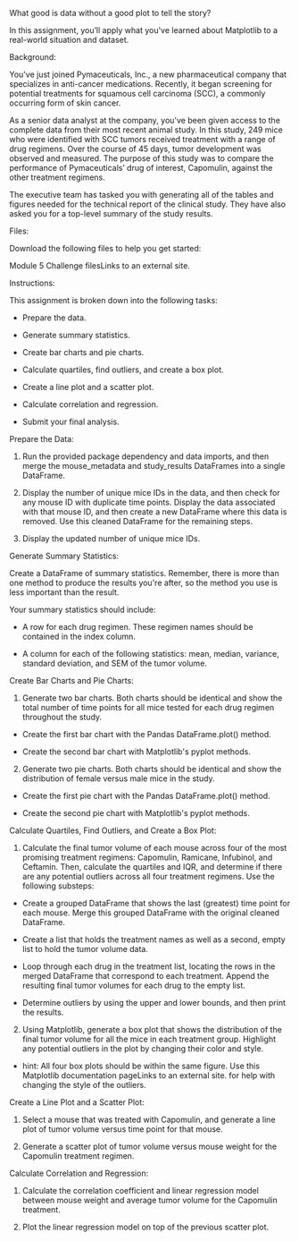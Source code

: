 What good is data without a good plot to tell the story?

In this assignment, you’ll apply what you've learned about Matplotlib to a real-world situation and dataset.



Background:

You've just joined Pymaceuticals, Inc., a new pharmaceutical company that specializes in anti-cancer medications. Recently, it began screening for potential treatments for squamous cell carcinoma (SCC), a commonly occurring form of skin cancer.

As a senior data analyst at the company, you've been given access to the complete data from their most recent animal study. In this study, 249 mice who were identified with SCC tumors received treatment with a range of drug regimens. Over the course of 45 days, tumor development was observed and measured. The purpose of this study was to compare the performance of Pymaceuticals’ drug of interest, Capomulin, against the other treatment regimens.

The executive team has tasked you with generating all of the tables and figures needed for the technical report of the clinical study. They have also asked you for a top-level summary of the study results.



Files:

Download the following files to help you get started:

Module 5 Challenge filesLinks to an external site.



Instructions:

This assignment is broken down into the following tasks:

  - Prepare the data.

  - Generate summary statistics.

  - Create bar charts and pie charts.

  - Calculate quartiles, find outliers, and create a box plot.

  - Create a line plot and a scatter plot.

  - Calculate correlation and regression.

  - Submit your final analysis.



Prepare the Data:

  1. Run the provided package dependency and data imports, and then merge the mouse_metadata and study_results DataFrames into a single DataFrame.

  2. Display the number of unique mice IDs in the data, and then check for any mouse ID with duplicate time points. Display the data associated with that mouse ID, and then create a new DataFrame where this data is removed. Use this cleaned DataFrame for the remaining steps.

  3. Display the updated number of unique mice IDs.



Generate Summary Statistics:

Create a DataFrame of summary statistics. Remember, there is more than one method to produce the results you're after, so the method you use is less important than the result.

Your summary statistics should include:

  - A row for each drug regimen. These regimen names should be contained in the index column.

  - A column for each of the following statistics: mean, median, variance, standard deviation, and SEM of the tumor volume.



Create Bar Charts and Pie Charts:

  1. Generate two bar charts. Both charts should be identical and show the total number of time points for all mice tested for each drug regimen throughout the study.

  - Create the first bar chart with the Pandas DataFrame.plot() method.

  - Create the second bar chart with Matplotlib's pyplot methods.

  2. Generate two pie charts. Both charts should be identical and show the distribution of female versus male mice in the study.

  - Create the first pie chart with the Pandas DataFrame.plot() method.

  - Create the second pie chart with Matplotlib's pyplot methods.



Calculate Quartiles, Find Outliers, and Create a Box Plot:

  1. Calculate the final tumor volume of each mouse across four of the most promising treatment regimens: Capomulin, Ramicane, Infubinol, and Ceftamin. Then, calculate the quartiles and IQR, and determine if there are any potential outliers across all four treatment regimens. Use the following substeps:

  - Create a grouped DataFrame that shows the last (greatest) time point for each mouse. Merge this grouped DataFrame with the original cleaned DataFrame.

  - Create a list that holds the treatment names as well as a second, empty list to hold the tumor volume data.

  - Loop through each drug in the treatment list, locating the rows in the merged DataFrame that correspond to each treatment. Append the resulting final tumor volumes for each drug to the empty list.

  - Determine outliers by using the upper and lower bounds, and then print the results.

  2. Using Matplotlib, generate a box plot that shows the distribution of the final tumor volume for all the mice in each treatment group. Highlight any potential outliers in the plot by changing their color and style.

  - hint: All four box plots should be within the same figure. Use this Matplotlib documentation pageLinks to an external site. for help with changing the style of the outliers.



Create a Line Plot and a Scatter Plot:

  1. Select a mouse that was treated with Capomulin, and generate a line plot of tumor volume versus time point for that mouse.

  2. Generate a scatter plot of tumor volume versus mouse weight for the Capomulin treatment regimen.



Calculate Correlation and Regression:

  1. Calculate the correlation coefficient and linear regression model between mouse weight and average tumor volume for the Capomulin treatment.

  2. Plot the linear regression model on top of the previous scatter plot.
